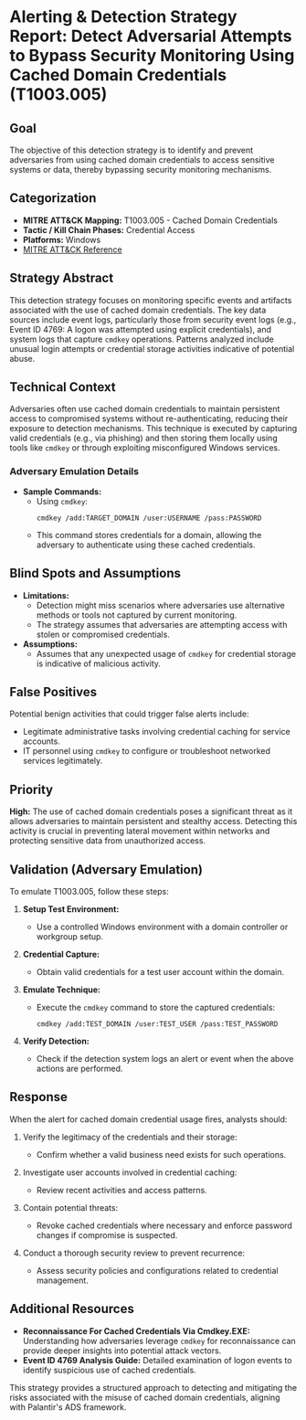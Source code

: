 # Alerting & Detection Strategy Report: Detect Adversarial Attempts to Bypass Security Monitoring Using Cached Domain Credentials (T1003.005)

## Goal
The objective of this detection strategy is to identify and prevent adversaries from using cached domain credentials to access sensitive systems or data, thereby bypassing security monitoring mechanisms.

## Categorization
- **MITRE ATT&CK Mapping:** T1003.005 - Cached Domain Credentials
- **Tactic / Kill Chain Phases:** Credential Access
- **Platforms:** Windows
- [MITRE ATT&CK Reference](https://attack.mitre.org/techniques/T1003/005)

## Strategy Abstract
This detection strategy focuses on monitoring specific events and artifacts associated with the use of cached domain credentials. The key data sources include event logs, particularly those from security event logs (e.g., Event ID 4769: A logon was attempted using explicit credentials), and system logs that capture `cmdkey` operations. Patterns analyzed include unusual login attempts or credential storage activities indicative of potential abuse.

## Technical Context
Adversaries often use cached domain credentials to maintain persistent access to compromised systems without re-authenticating, reducing their exposure to detection mechanisms. This technique is executed by capturing valid credentials (e.g., via phishing) and then storing them locally using tools like `cmdkey` or through exploiting misconfigured Windows services.

### Adversary Emulation Details
- **Sample Commands:**
  - Using `cmdkey`: 
    ```shell
    cmdkey /add:TARGET_DOMAIN /user:USERNAME /pass:PASSWORD
    ```
  - This command stores credentials for a domain, allowing the adversary to authenticate using these cached credentials.

## Blind Spots and Assumptions
- **Limitations:** 
  - Detection might miss scenarios where adversaries use alternative methods or tools not captured by current monitoring.
  - The strategy assumes that adversaries are attempting access with stolen or compromised credentials.
- **Assumptions:**
  - Assumes that any unexpected usage of `cmdkey` for credential storage is indicative of malicious activity.

## False Positives
Potential benign activities that could trigger false alerts include:
- Legitimate administrative tasks involving credential caching for service accounts.
- IT personnel using `cmdkey` to configure or troubleshoot networked services legitimately.

## Priority
**High:** The use of cached domain credentials poses a significant threat as it allows adversaries to maintain persistent and stealthy access. Detecting this activity is crucial in preventing lateral movement within networks and protecting sensitive data from unauthorized access.

## Validation (Adversary Emulation)
To emulate T1003.005, follow these steps:

1. **Setup Test Environment:**
   - Use a controlled Windows environment with a domain controller or workgroup setup.
   
2. **Credential Capture:**
   - Obtain valid credentials for a test user account within the domain.

3. **Emulate Technique:**
   - Execute the `cmdkey` command to store the captured credentials:
     ```shell
     cmdkey /add:TEST_DOMAIN /user:TEST_USER /pass:TEST_PASSWORD
     ```

4. **Verify Detection:**
   - Check if the detection system logs an alert or event when the above actions are performed.

## Response
When the alert for cached domain credential usage fires, analysts should:

1. Verify the legitimacy of the credentials and their storage:
   - Confirm whether a valid business need exists for such operations.
   
2. Investigate user accounts involved in credential caching:
   - Review recent activities and access patterns.

3. Contain potential threats:
   - Revoke cached credentials where necessary and enforce password changes if compromise is suspected.

4. Conduct a thorough security review to prevent recurrence:
   - Assess security policies and configurations related to credential management.

## Additional Resources
- **Reconnaissance For Cached Credentials Via Cmdkey.EXE:** Understanding how adversaries leverage `cmdkey` for reconnaissance can provide deeper insights into potential attack vectors.
- **Event ID 4769 Analysis Guide:** Detailed examination of logon events to identify suspicious use of cached credentials.

This strategy provides a structured approach to detecting and mitigating the risks associated with the misuse of cached domain credentials, aligning with Palantir's ADS framework.